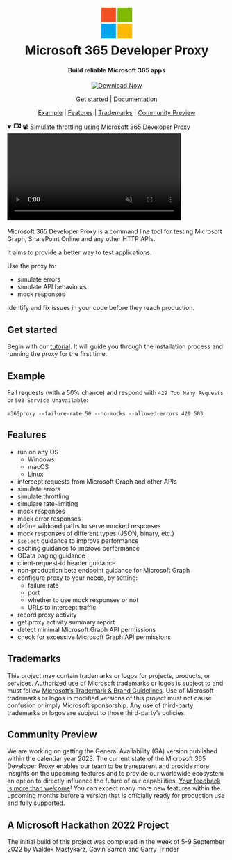 <h1 align="center">
    <img alt="Microsoft 365 Developer Proxy" src="./samples/img/microsoft.png" height="78" />
  <br>Microsoft 365 Developer Proxy<br>
</h1>

<h4 align="center">
  Build reliable Microsoft 365 apps
</h4>
 
<p align="center">
    <a href="https://github.com/microsoft/m365-developer-proxy/releases/latest">
        <img alt="Download Now" src="https://img.shields.io/badge/download-now-green?style=for-the-badge">
    </a>
</p>

<p align="center">
  <a href="#get-started">Get started</a> |
  <a href="https://github.com/microsoft/m365-developer-proxy/wiki/">Documentation</a>
</p>

<p align="center">
  <a href="#example">Example</a> |
  <a href="#features">Features</a> |
  <a href="#trademarks">Trademarks</a> |
  <a href="#community-preview">Community Preview</a>
</p>

<p align="center">
    <details class="details-reset border rounded-2" open="">
  <summary class="px-3 py-2">
    <svg aria-hidden="true" height="16" viewBox="0 0 16 16" version="1.1" width="16" data-view-component="true" class="octicon octicon-device-camera-video">
    <path d="M16 3.75v8.5a.75.75 0 0 1-1.136.643L11 10.575v.675A1.75 1.75 0 0 1 9.25 13h-7.5A1.75 1.75 0 0 1 0 11.25v-6.5C0 3.784.784 3 1.75 3h7.5c.966 0 1.75.784 1.75 1.75v.675l3.864-2.318A.75.75 0 0 1 16 3.75Zm-6.5 1a.25.25 0 0 0-.25-.25h-7.5a.25.25 0 0 0-.25.25v6.5c0 .138.112.25.25.25h7.5a.25.25 0 0 0 .25-.25v-6.5ZM11 8.825l3.5 2.1v-5.85l-3.5 2.1Z"></path>
</svg>
    <span aria-label="" class="m-1">📽️ Simulate throttling using Microsoft 365 Developer Proxy</span>
    <span class="dropdown-caret"></span>
  </summary>

  <video src="https://user-images.githubusercontent.com/11563347/249426565-412849a4-15bb-446d-acd8-40b9d64ef8bc.mp4" data-canonical-src="https://user-images.githubusercontent.com/11563347/249426565-412849a4-15bb-446d-acd8-40b9d64ef8bc.mp4" controls="controls" muted="muted" class="d-block rounded-bottom-2 border-top width-fit" style="max-height:640px; min-height: 200px">

  </video>
</details>
</p>

Microsoft 365 Developer Proxy is a command line tool for testing Microsoft Graph, SharePoint Online and any other HTTP APIs.

It aims to provide a better way to test applications.

Use the proxy to:

- simulate errors
- simulate API behaviours
- mock responses

Identify and fix issues in your code before they reach production.

## Get started

Begin with our [tutorial](https://github.com/microsoft/m365-developer-proxy/wiki/Get-started). It will guide you through the installation process and running the proxy for the first time.

## Example

Fail requests (with a 50% chance) and respond with `429 Too Many Requests` or `503 Service Unavailable`:

```
m365proxy --failure-rate 50 --no-mocks --allowed-errors 429 503
```

## Features

- run on any OS
  - Windows
  - macOS
  - Linux
- intercept requests from Microsoft Graph and other APIs
- simulate errors
- simulate throttling
- simulare rate-limiting
- mock responses
- mock error responses
- define wildcard paths to serve mocked responses
- mock responses of different types (JSON, binary, etc.)
- `$select` guidance to improve performance
- caching guidance to improve performance
- OData paging guidance
- client-request-id header guidance
- non-production beta endpoint guidance for Microsoft Graph
- configure proxy to your needs, by setting:
  - failure rate
  - port
  - whether to use mock responses or not
  - URLs to intercept traffic
- record proxy activity
- get proxy activity summary report
- detect minimal Microsoft Graph API permissions
- check for excessive Microsoft Graph API permissions

## Trademarks

This project may contain trademarks or logos for projects, products, or services. Authorized use of Microsoft trademarks or logos is subject to and must follow [Microsoft’s Trademark & Brand Guidelines](https://www.microsoft.com/en-us/legal/intellectualproperty/trademarks/usage/general). Use of Microsoft trademarks or logos in modified versions of this project must not cause confusion or imply Microsoft sponsorship. Any use of third-party trademarks or logos are subject to those third-party’s policies.

## Community Preview

We are working on getting the General Availability (GA) version published within the calendar year 2023. The current state of the Microsoft 365 Developer Proxy enables our team to be transparent and provide more insights on the upcoming features and to provide our worldwide ecosystem an option to directly influence the future of our capabilities. [Your feedback is more than welcome](https://github.com/microsoft/m365-developer-proxy/issues)! You can expect many more new features within the upcoming months before a version that is officially ready for production use and fully supported.

## A Microsoft Hackathon 2022 Project

The initial build of this project was completed in the week of 5-9 September 2022 by Waldek Mastykarz, Gavin Barron and Garry Trinder

